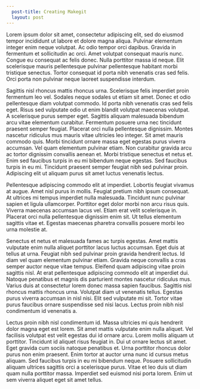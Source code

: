 ```yaml
---
  post-title: Creating Makegit
  layout: post
---
```

Lorem ipsum dolor sit amet, consectetur adipiscing elit, sed do eiusmod tempor incididunt ut labore et dolore magna aliqua. Pulvinar elementum integer enim neque volutpat. Ac odio tempor orci dapibus. Gravida in fermentum et sollicitudin ac orci. Amet volutpat consequat mauris nunc. Congue eu consequat ac felis donec. Nulla porttitor massa id neque. Elit scelerisque mauris pellentesque pulvinar pellentesque habitant morbi tristique senectus. Tortor consequat id porta nibh venenatis cras sed felis. Orci porta non pulvinar neque laoreet suspendisse interdum.

Sagittis nisl rhoncus mattis rhoncus urna. Scelerisque felis imperdiet proin fermentum leo vel. Sodales neque sodales ut etiam sit amet. Donec et odio pellentesque diam volutpat commodo. Id porta nibh venenatis cras sed felis eget. Risus sed vulputate odio ut enim blandit volutpat maecenas volutpat. A scelerisque purus semper eget. Sagittis aliquam malesuada bibendum arcu vitae elementum curabitur. Fermentum posuere urna nec tincidunt praesent semper feugiat. Placerat orci nulla pellentesque dignissim. Montes nascetur ridiculus mus mauris vitae ultricies leo integer. Sit amet mauris commodo quis. Morbi tincidunt ornare massa eget egestas purus viverra accumsan. Vel quam elementum pulvinar etiam. Non curabitur gravida arcu ac tortor dignissim convallis aenean et. Morbi tristique senectus et netus et. Enim sed faucibus turpis in eu mi bibendum neque egestas. Sed faucibus turpis in eu mi. Tincidunt praesent semper feugiat nibh sed pulvinar proin. Adipiscing elit ut aliquam purus sit amet luctus venenatis lectus.

Pellentesque adipiscing commodo elit at imperdiet. Lobortis feugiat vivamus at augue. Amet nisl purus in mollis. Feugiat pretium nibh ipsum consequat. At ultrices mi tempus imperdiet nulla malesuada. Tincidunt nunc pulvinar sapien et ligula ullamcorper. Porttitor eget dolor morbi non arcu risus quis. Viverra maecenas accumsan lacus vel. Etiam erat velit scelerisque in. Placerat orci nulla pellentesque dignissim enim sit. Ut tellus elementum sagittis vitae et. Egestas maecenas pharetra convallis posuere morbi leo urna molestie at.

Senectus et netus et malesuada fames ac turpis egestas. Amet mattis vulputate enim nulla aliquet porttitor lacus luctus accumsan. Eget duis at tellus at urna. Feugiat nibh sed pulvinar proin gravida hendrerit lectus. Id diam vel quam elementum pulvinar etiam. Gravida neque convallis a cras semper auctor neque vitae tempus. Eleifend quam adipiscing vitae proin sagittis nisl. At erat pellentesque adipiscing commodo elit at imperdiet dui. Natoque penatibus et magnis dis parturient montes nascetur ridiculus mus. Varius duis at consectetur lorem donec massa sapien faucibus. Sagittis nisl rhoncus mattis rhoncus urna. Volutpat diam ut venenatis tellus. Egestas purus viverra accumsan in nisl nisi. Elit sed vulputate mi sit. Tortor vitae purus faucibus ornare suspendisse sed nisi lacus. Lectus proin nibh nisl condimentum id venenatis a.

Lectus proin nibh nisl condimentum id. Massa ultricies mi quis hendrerit dolor magna eget est lorem. Sit amet mattis vulputate enim nulla aliquet. Vel facilisis volutpat est velit egestas dui id ornare arcu. Lorem mollis aliquam ut porttitor. Tincidunt id aliquet risus feugiat in. Dui ut ornare lectus sit amet. Eget gravida cum sociis natoque penatibus et. Urna porttitor rhoncus dolor purus non enim praesent. Enim tortor at auctor urna nunc id cursus metus aliquam. Sed faucibus turpis in eu mi bibendum neque. Posuere sollicitudin aliquam ultrices sagittis orci a scelerisque purus. Vitae et leo duis ut diam quam nulla porttitor massa. Imperdiet sed euismod nisi porta lorem. Enim ut sem viverra aliquet eget sit amet tellus.
